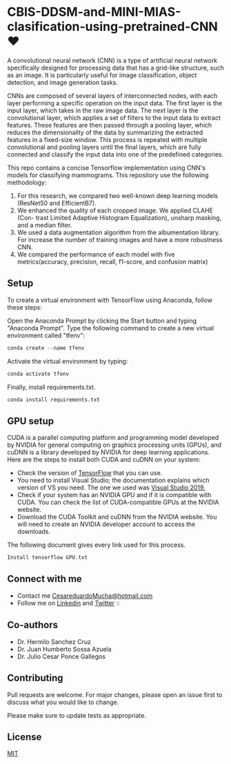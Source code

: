 # CBIS-DDSM-and-MINI-MIAS-clasification-using-pretrained-CNN ❤️

A convolutional neural network (CNN) is a type of artificial neural network specifically designed for processing data that has a grid-like structure, such as an image. It is particularly useful for image classification, object detection, and image generation tasks.

CNNs are composed of several layers of interconnected nodes, with each layer performing a specific operation on the input data. The first layer is the input layer, which takes in the raw image data. The next layer is the convolutional layer, which applies a set of filters to the input data to extract features. These features are then passed through a pooling layer, which reduces the dimensionality of the data by summarizing the extracted features in a fixed-size window. This process is repeated with multiple convolutional and pooling layers until the final layers, which are fully connected and classify the input data into one of the predefined categories.

This repo contains a concise Tensorflow implementation using CNN's models for classifying mammograms. This repository use the following methodology: 

1. For this research, we compared two well-known deep learning models
(ResNet50 and EfficientB7).
2. We enhanced the quality of each cropped image. We applied CLAHE (Con-
trast Limited Adaptive Histogram Equalization), unsharp masking, and a
median filter.
3. We used a data augmentation algorithm from the albumentation library.
For increase the number of training images and have a more robustness
CNN.
4. We compared the performance of each model with five metrics(accuracy,
precision, recall, f1-score, and confusion matrix)


## Setup

To create a virtual environment with TensorFlow using Anaconda, follow these steps:

Open the Anaconda Prompt by clicking the Start button and typing "Anaconda Prompt".
Type the following command to create a new virtual environment called "tfenv":

```python
conda create --name tfenv
```

Activate the virtual environment by typing:

```python
conda activate tfenv
```

Finally, install requirements.txt.

```python
conda install requirements.txt
```

## GPU setup

CUDA is a parallel computing platform and programming model developed by NVIDIA for general computing on graphics processing units (GPUs), and cuDNN is a library developed by NVIDIA for deep learning applications. Here are the steps to install both CUDA and cuDNN on your system:

- Check the version of [TensorFlow](https://www.tensorflow.org/install/source#gpu) that you can use.
- You need to install Visual Studio; the documentation explains which version of VS you need. The one we used was [Visual Studio 2019.](https://my.visualstudio.com/Downloads?q=Visual%20Studio%202019)
- Check if your system has an NVIDIA GPU and if it is compatible with CUDA. You can check the list of CUDA-compatible GPUs at the NVIDIA website.
- Download the CUDA Toolkit and cuDNN from the NVIDIA website. You will need to create an NVIDIA developer account to access the downloads.

The following document gives every link used for this process.

```bash
Install tensorflow GPU.txt
```
## Connect with me

- Contact me CesareduardoMucha@hotmail.com
- Follow me on [Linkedin](https://www.linkedin.com/in/cesar-eduardo-mu%C3%B1oz-chavez-a00674186/) and [Twitter](https://twitter.com/CesarEd43166481) 💡

## Co-authors

- Dr. Hermilo Sanchez Cruz
- Dr. Juan Humberto Sossa Azuela
- Dr. Julio Cesar Ponce Gallegos

## Contributing

Pull requests are welcome. For major changes, please open an issue first
to discuss what you would like to change.

Please make sure to update tests as appropriate.

## License

[MIT](https://choosealicense.com/licenses/mit/)